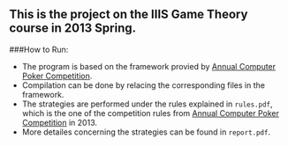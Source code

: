 ## This is the project on the IIIS Game Theory course in 2013 Spring.

###How to Run:
*	The program is based on the framework provied by [Annual Computer Poker Competition](http://www.computerpokercompetition.org/).
*	Compilation can be done by relacing the corresponding files in the framework.
*	The strategies are performed under the rules explained in `rules.pdf`, which is the one of the competition rules from [Annual Computer Poker Competition](http://www.computerpokercompetition.org/) in 2013.
*	More detailes concerning the strategies can be found in `report.pdf`.